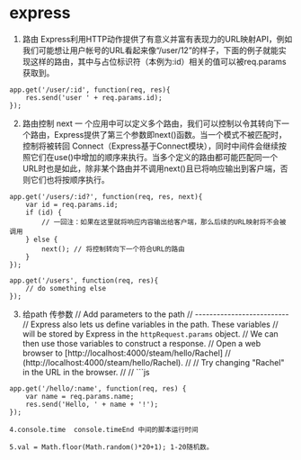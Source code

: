 # express 
1. 路由 
Express利用HTTP动作提供了有意义并富有表现力的URL映射API，例如我们可能想让用户帐号的URL看起来像“/user/12”的样子，下面的例子就能实现这样的路由，其中与占位标识符（本例为:id）相关的值可以被req.params获取到。
	
```
app.get('/user/:id', function(req, res){
    res.send('user ' + req.params.id);
});
```

2. 路由控制 next
一 个应用中可以定义多个路由，我们可以控制以令其转向下一个路由，Express提供了第三个参数即next()函数。当一个模式不被匹配时，控制将被转回 Connect（Express基于Connect模块），同时中间件会继续按照它们在use()中增加的顺序来执行。当多个定义的路由都可能匹配同一个 URL时也是如此，除非某个路由并不调用next()且已将响应输出到客户端，否则它们也将按顺序执行。

	
```
app.get('/users/:id?', function(req, res, next){
    var id = req.params.id;
    if (id) {
        // 一回注：如果在这里就将响应内容输出给客户端，那么后续的URL映射将不会被调用
    } else {
        next(); // 将控制转向下一个符合URL的路由
    }
});
 
app.get('/users', function(req, res){
    // do something else
});
```
3. 给path 传参数
// Add parameters to the path
// --------------------------
// Express also lets us define variables in the path.  These variables
// will be stored by Express in the `httpRequest.params` object.
// We can then use those variables to construct a response.
// Open a web browser to [http://localhost:4000/steam/hello/Rachel]
// (http://localhost:4000/steam/hello/Rachel).
// 
// Try changing "Rachel" in the URL in the browser.
// 
// ```js

```
app.get('/hello/:name', function(req, res) {
    var name = req.params.name;
    res.send('Hello, ' + name + '!');
});

4.console.time  console.timeEnd 中间的脚本运行时间

5.val = Math.floor(Math.random()*20+1); 1-20随机数。
